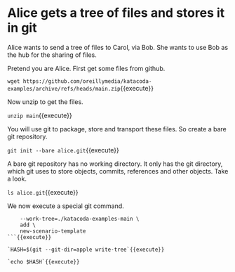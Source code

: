# Alice gets a tree of files and stores it in git


Alice wants to send a tree of files to Carol, via Bob. She wants to
use Bob as the hub for the sharing of files.

Pretend you are Alice. First get some files from github.

`wget https://github.com/oreillymedia/katacoda-examples/archive/refs/heads/main.zip`{{execute}}


Now unzip to get the files.

`unzip main`{{execute}}

You will use git to package, store and transport these files. So create a bare git repository.

`git init --bare alice.git`{{execute}}

A bare git repository has no working directory. It only has the git
directory, which git uses to store objects, commits, references and
other objects. Take a look.

`ls alice.git`{{execute}}


We now execute a special git command.

```git --git-dir=alice.git \
    --work-tree=./katacoda-examples-main \
    add \
    new-scenario-template
```{{execute}}

`HASH=$(git --git-dir=apple write-tree`{{execute}}

`echo $HASH`{{execute}}

